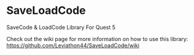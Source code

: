 # SaveLoadCode
SaveCode &amp; LoadCode Library For Quest 5

Check out the wiki page for more information on how to use this library: https://github.com/Leviathon44/SaveLoadCode/wiki
